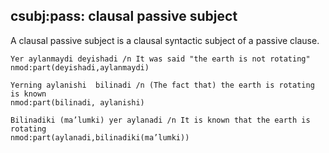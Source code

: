## csubj:pass: clausal passive subject
A clausal passive subject is a clausal syntactic subject of a passive clause.

 ~~~sdparse
Yer aylanmaydi deyishadi /n It was said "the earth is not rotating"
nmod:part(deyishadi,aylanmaydi)
~~~

 ~~~ sdparse
Yerning aylanishi  bilinadi /n (The fact that) the earth is rotating is known
nmod:part(bilinadi, aylanishi)
~~~
 ~~~ sdparse
Bilinadiki (ma’lumki) yer aylanadi /n It is known that the earth is rotating
nmod:part(aylanadi,bilinadiki(ma’lumki))
~~~



<!-- Interlanguage links updated Po 6. listopadu 2023, 21:42:44 CET -->
